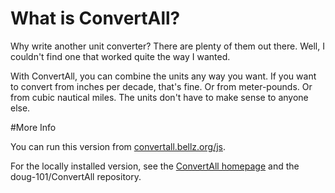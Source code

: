 # What is ConvertAll?

Why write another unit converter? There are plenty of them out there. Well, I
couldn't find one that worked quite the way I wanted.

With ConvertAll, you can combine the units any way you want. If you want to
convert from inches per decade, that's fine. Or from meter-pounds. Or from
cubic nautical miles. The units don't have to make sense to anyone else.

#More Info

You can run this version from
[convertall.bellz.org/js](http://convertall.bellz.org/js).

For the locally installed version, see the [ConvertAll
homepage](http://convertall.bellz.org) and the doug-101/ConvertAll repository.
